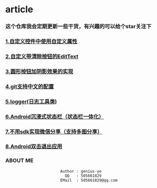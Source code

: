 # article

### 这个仓库我会定期更新一些干货，有兴趣的可以给个star关注下


### [1.自定义控件中使用自定义属性](https://github.com/genius-ye/article/blob/master/%E8%87%AA%E5%AE%9A%E4%B9%89%E6%8E%A7%E4%BB%B6%E4%B8%AD%E4%BD%BF%E7%94%A8%E8%87%AA%E5%AE%9A%E4%B9%89%E5%B1%9E%E6%80%A7.md)

### [2.自定义带清除按钮的EditText](https://github.com/genius-ye/article/blob/master/%E8%87%AA%E5%AE%9A%E4%B9%89%E5%B8%A6%E6%B8%85%E9%99%A4%E6%8C%89%E9%92%AE%E7%9A%84EditText.md)

### [3.圆形按钮加阴影效果的实现](https://github.com/genius-ye/article/blob/master/%E5%9C%86%E5%BD%A2%E6%8C%89%E9%92%AE%E5%8A%A0%E9%98%B4%E5%BD%B1%E6%95%88%E6%9E%9C%E7%9A%84%E5%AE%9E%E7%8E%B0.md)

### [4.git支持中文的配置](https://github.com/genius-ye/article/blob/master/Git/git%E6%94%AF%E6%8C%81%E4%B8%AD%E6%96%87%E7%9A%84%E9%85%8D%E7%BD%AE.md)

### [5.logger(日志工具类)](https://github.com/genius-ye/article/blob/master/Android/utils/Logger.md)

### [6.Android沉浸式状态栏（状态栏一体化）](https://github.com/genius-ye/article/blob/master/Android%E7%8A%B6%E6%80%81%E6%A0%8F%E4%B8%80%E4%BD%93%E5%8C%96%EF%BC%88%E6%B2%89%E6%B5%B8%E5%BC%8F%E7%8A%B6%E6%80%81%E6%A0%8F%EF%BC%89.md)

### [7.不用sdk实现微信分享（支持多图分享）](https://github.com/genius-ye/article/blob/master/%E4%B8%8D%E4%BD%BF%E7%94%A8SDK%E5%AE%9E%E7%8E%B0%E5%BE%AE%E4%BF%A1%E5%88%86%E4%BA%AB%EF%BC%88%E6%94%AF%E6%8C%81%E5%A4%9A%E5%9B%BE%E5%88%86%E4%BA%AB%EF%BC%89.md)

### [8.Android双击退出应用](https://github.com/genius-ye/article/blob/master/Android%E5%8F%8C%E5%87%BB%E9%80%80%E5%87%BA%E5%BA%94%E7%94%A8.md)

### ABOUT ME

                            Author : genius-ye
                              QQ   : 505661829
                            EMail  : 505661829@qq.com


